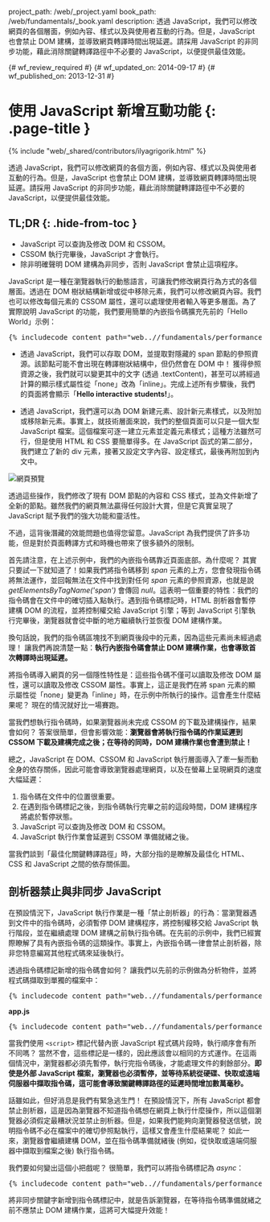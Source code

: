 project_path: /web/_project.yaml
book_path: /web/fundamentals/_book.yaml
description: 透過 JavaScript，我們可以修改網頁的各個層面，例如內容、樣式以及與使用者互動的行為。但是，JavaScript 也會禁止 DOM 建構，並導致網頁轉譯時間出現延遲。請採用 JavaScript 的非同步功能，藉此消除關鍵轉譯路徑中不必要的 JavaScript，以便提供最佳效能。

{# wf_review_required #}
{# wf_updated_on: 2014-09-17 #}
{# wf_published_on: 2013-12-31 #}

# 使用 JavaScript 新增互動功能 {: .page-title }

{% include "web/_shared/contributors/ilyagrigorik.html" %}


透過 JavaScript，我們可以修改網頁的各個方面，例如內容、樣式以及與使用者互動的行為。但是，JavaScript 也會禁止 DOM 建構，並導致網頁轉譯時間出現延遲。請採用 JavaScript 的非同步功能，藉此消除關鍵轉譯路徑中不必要的 JavaScript，以便提供最佳效能。



## TL;DR {: .hide-from-toc }
- JavaScript 可以查詢及修改 DOM 和 CSSOM。
- CSSOM 執行完畢後，JavaScript 才會執行。
- 除非明確聲明 DOM 建構為非同步，否則 JavaScript 會禁止這項程序。


JavaScript 是一種在瀏覽器執行的動態語言，可讓我們修改網頁行為方式的各個層面。透過在 DOM 樹狀結構新增或從中移除元素，我們可以修改網頁內容。我們也可以修改每個元素的 CSSOM 屬性，還可以處理使用者輸入等更多層面。為了實際說明 JavaScript 的功能，我們要用簡單的內嵌指令碼擴充先前的「Hello World」示例：

<pre class="prettyprint">
{% includecode content_path="web..//fundamentals/performance/critical-rendering-path/_code/script.html" region_tag="full" %}
</pre>

* 透過 JavaScript，我們可以存取 DOM，並提取對隱藏的 span 節點的參照資源。該節點可能不會出現在轉譯樹狀結構中，但仍然會在 DOM 中！ 獲得參照資源之後，我們就可以變更其中的文字 (透過 .textContent)，甚至可以將經過計算的顯示樣式屬性從「none」改為「inline」。完成上述所有步驟後，我們的頁面將會顯示「**Hello interactive students!**」。

* 透過 JavaScript，我們還可以為 DOM 新建元素、設計新元素樣式，以及附加或移除新元素。事實上，就技術層面來說，我們的整個頁面可以只是一個大型 JavaScript 檔案。這個檔案可逐一建立元素並定義元素樣式；這種方法雖然可行，但是使用 HTML 和 CSS 要簡單得多。在 JavaScript 函式的第二部分，我們建立了新的 div 元素，接著又設定文字內容、設定樣式，最後再附加到內文中。

<img src="images/device-js-small.png" class="center" alt="網頁預覽">

透過這些操作，我們修改了現有 DOM 節點的內容和 CSS 樣式，並為文件新增了全新的節點。雖然我們的網頁無法贏得任何設計大賞，但是它真實呈現了 JavaScript 賦予我們的強大功能和靈活性。

不過，這背後潛藏的效能問題也值得您留意。JavaScript 為我們提供了許多功能，但是對於頁面轉譯方式和時機也帶來了很多額外的限制。

首先請注意，在上述示例中，我們的內嵌指令碼靠近頁面底部。為什麼呢？ 其實只要試一下就知道了！如果我們將指令碼移到 _span_ 元素的上方，您會發現指令碼將無法運作，並回報無法在文件中找到對任何 _span_ 元素的參照資源，也就是說 _getElementsByTagName('span')_ 會傳回 _null_。這表明一個重要的特性：我們的指令碼會在文件中的確切插入點執行。遇到指令碼標記時，HTML 剖析器會暫停建構 DOM 的流程，並將控制權交給 JavaScript 引擎；等到 JavaScript 引擎執行完畢後，瀏覽器就會從中斷的地方繼續執行並恢復 DOM 建構作業。

換句話說，我們的指令碼區塊找不到網頁後段中的元素，因為這些元素尚未經過處理！ 讓我們再說清楚一點：**執行內嵌指令碼會禁止 DOM 建構作業，也會導致首次轉譯時出現延遲。**

將指令碼導入網頁的另一個隱性特性是：這些指令碼不僅可以讀取及修改 DOM 屬性，還可以讀取及修改 CSSOM 屬性。事實上，這正是我們在將 span 元素的顯示屬性從「none」變更為「inline」時，在示例中所執行的操作。這會產生什麼結果呢？ 現在的情況就好比一場賽跑。

當我們想執行指令碼時，如果瀏覽器尚未完成 CSSOM 的下載及建構操作，結果會如何？ 答案很簡單，但會影響效能：**瀏覽器會將執行指令碼的作業延遲到 CSSOM 下載及建構完成之後；在等待的同時，DOM 建構作業也會遭到禁止！**

總之，JavaScript 在 DOM、CSSOM 和 JavaScript 執行層面導入了牽一髮而動全身的依存關係，因此可能會導致瀏覽器處理網頁，以及在螢幕上呈現網頁的速度大幅延遲：

1. 指令碼在文件中的位置很重要。
2. 在遇到指令碼標記之後，到指令碼執行完畢之前的這段時間，DOM 建構程序將處於暫停狀態。
3. JavaScript 可以查詢及修改 DOM 和 CSSOM。
4. JavaScript 執行作業會延遲到 CSSOM 準備就緒之後。

當我們談到「最佳化關鍵轉譯路徑」時，大部分指的是瞭解及最佳化 HTML、CSS 和 JavaScript 之間的依存關係圖。


## 剖析器禁止與非同步 JavaScript

在預設情況下，JavaScript 執行作業是一種「禁止剖析器」的行為：當瀏覽器遇到文件中的指令碼時，必須暫停 DOM 建構程序，將控制權移交給 JavaScript 執行階段，並在繼續處理 DOM 建構之前執行指令碼。在先前的示例中，我們已經實際瞭解了具有內嵌指令碼的這類操作。事實上，內嵌指令碼一律會禁止剖析器，除非您特意編寫其他程式碼來延後執行。

透過指令碼標記新增的指令碼會如何？ 讓我們以先前的示例做為分析物件，並將程式碼擷取到單獨的檔案中：

<pre class="prettyprint">
{% includecode content_path="web..//fundamentals/performance/critical-rendering-path/_code/split_script.html" region_tag="full" %}
</pre>

**app.js**

<pre class="prettyprint">
{% includecode content_path="web..//fundamentals/performance/critical-rendering-path/_code/app.js" region_tag="full" lang=javascript %}
</pre>

當我們使用 `<script>` 標記代替內嵌 JavaScript 程式碼片段時，執行順序會有所不同嗎？ 當然不會，這些標記是一樣的，因此應該會以相同的方式運作。在這兩個情況中，瀏覽器都必須先暫停，執行完指令碼後，才能處理文件的剩餘部分。**即使是外部 JavaScript 檔案，瀏覽器也必須暫停，並等待系統從硬碟、快取或遠端伺服器中擷取指令碼，這可能會導致關鍵轉譯路徑的延遲時間增加數萬毫秒。**

話雖如此，但好消息是我們有緊急逃生門！ 在預設情況下，所有 JavaScript 都會禁止剖析器，這是因為瀏覽器不知道指令碼想在網頁上執行什麼操作，所以這個瀏覽器必須假定最糟狀況並禁止剖析器。但是，如果我們能夠向瀏覽器發送信號，說明指令碼不必在檔案中的確切參照點執行，這樣又會產生什麼結果呢？ 如此一來，瀏覽器會繼續建構 DOM，並在指令碼準備就緒後 (例如，從快取或遠端伺服器中擷取到檔案之後) 執行指令碼。

我們要如何變出這個小把戲呢？ 很簡單，我們可以將指令碼標記為 _async_：

<pre class="prettyprint">
{% includecode content_path="web..//fundamentals/performance/critical-rendering-path/_code/split_script_async.html" region_tag="full" %}
</pre>

將非同步關鍵字新增到指令碼標記中，就是告訴瀏覽器，在等待指令碼準備就緒之前不應禁止 DOM 建構作業，這將可大幅提升效能！



